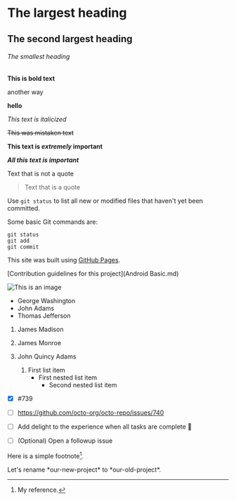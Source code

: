 # The largest heading
## The second largest heading
###### The smallest heading

**This is bold text**

another way

__hello__

*This text is italicized*	

~~This was mistaken text~~

**This text is _extremely_ important**

***All this text is important***

Text that is not a quote

> Text that is a quote


Use `git status` to list all new or modified files that haven't yet been committed.

Some basic Git commands are:
```
git status
git add
git commit
```


This site was built using [GitHub Pages](https://pages.github.com/).

[Contribution guidelines for this project](Android Basic.md)

![This is an image](https://myoctocat.com/assets/images/base-octocat.svg)


- George Washington
- John Adams
- Thomas Jefferson


1. James Madison
2. James Monroe
3. John Quincy Adams


    1. First list item
        - First nested list item
            - Second nested list item

- [x] #739
- [ ] https://github.com/octo-org/octo-repo/issues/740
- [ ] Add delight to the experience when all tasks are complete :tada:

- [ ] \(Optional) Open a followup issue


Here is a simple footnote[^1].

[^1]: My reference.

<!-- This content will not appear in the rendered Markdown -->


Let's rename \*our-new-project\* to \*our-old-project\*.